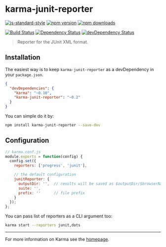 # karma-junit-reporter

[![js-standard-style](https://img.shields.io/badge/code%20style-standard-brightgreen.svg?style=flat-square)](https://github.com/karma-runner/karma-junit-reporter)
 [![npm version](https://img.shields.io/npm/v/karma-junit-reporter.svg?style=flat-square)](https://www.npmjs.com/package/karma-junit-reporter) [![npm downloads](https://img.shields.io/npm/dm/karma-junit-reporter.svg?style=flat-square)](https://www.npmjs.com/package/karma-junit-reporter)

[![Build Status](https://img.shields.io/travis/karma-runner/karma-junit-reporter/master.svg?style=flat-square)](https://travis-ci.org/karma-runner/karma-junit-reporter) [![Dependency Status](https://img.shields.io/david/karma-runner/karma-junit-reporter.svg?style=flat-square)](https://david-dm.org/karma-runner/karma-junit-reporter) [![devDependency Status](https://img.shields.io/david/dev/karma-runner/karma-junit-reporter.svg?style=flat-square)](https://david-dm.org/karma-runner/karma-junit-reporter#info=devDependencies)

> Reporter for the JUnit XML format.

## Installation

The easiest way is to keep `karma-junit-reporter` as a devDependency in your `package.json`.
```json
{
  "devDependencies": {
    "karma": "~0.10",
    "karma-junit-reporter": "~0.2"
  }
}
```

You can simple do it by:
```bash
npm install karma-junit-reporter --save-dev
```

## Configuration
```js
// karma.conf.js
module.exports = function(config) {
  config.set({
    reporters: ['progress', 'junit'],

    // the default configuration
    junitReporter: {
      outputDir: '',  // results will be saved as $outputDir/$browserName.xml
      suite: '',
      prefix: ''      // file prefix
    }
  });
};
```

You can pass list of reporters as a CLI argument too:
```bash
karma start --reporters junit,dots
```

----

For more information on Karma see the [homepage].


[homepage]: http://karma-runner.github.com
